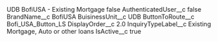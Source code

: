 <?xml version="1.0" encoding="UTF-8"?>
<CustomMetadata xmlns="http://soap.sforce.com/2006/04/metadata" xmlns:xsi="http://www.w3.org/2001/XMLSchema-instance" xmlns:xsd="http://www.w3.org/2001/XMLSchema">
    <label>UDB BofiUSA - Existing Mortgage</label>
    <protected>false</protected>
    <values>
        <field>AuthenticatedUser__c</field>
        <value xsi:type="xsd:boolean">false</value>
    </values>
    <values>
        <field>BrandName__c</field>
        <value xsi:type="xsd:string">BofiUSA</value>
    </values>
    <values>
        <field>BuisinessUnit__c</field>
        <value xsi:type="xsd:string">UDB</value>
    </values>
    <values>
        <field>ButtonToRoute__c</field>
        <value xsi:type="xsd:string">Bofi_USA_Button_LS</value>
    </values>
    <values>
        <field>DisplayOrder__c</field>
        <value xsi:type="xsd:double">2.0</value>
    </values>
    <values>
        <field>InquiryTypeLabel__c</field>
        <value xsi:type="xsd:string">Existing Mortgage, Auto or other loans</value>
    </values>
    <values>
        <field>IsActive__c</field>
        <value xsi:type="xsd:boolean">true</value>
    </values>
</CustomMetadata>
